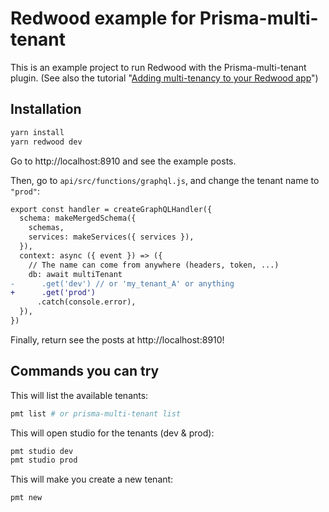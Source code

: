 # Redwood example for Prisma-multi-tenant

This is an example project to run Redwood with the Prisma-multi-tenant plugin. (See also the tutorial "[Adding multi-tenancy to your Redwood app](/docs/integrations/Redwood.md)")

## Installation

```sh
yarn install
yarn redwood dev
```

Go to http://localhost:8910 and see the example posts.

Then, go to `api/src/functions/graphql.js`, and change the tenant name to `"prod"`:

```diff
export const handler = createGraphQLHandler({
  schema: makeMergedSchema({
    schemas,
    services: makeServices({ services }),
  }),
  context: async ({ event }) => ({
    // The name can come from anywhere (headers, token, ...)
    db: await multiTenant
-      .get('dev') // or 'my_tenant_A' or anything
+      .get('prod')
      .catch(console.error),
  }),
})
```

Finally, return see the posts at http://localhost:8910!

## Commands you can try

This will list the available tenants:

```sh
pmt list # or prisma-multi-tenant list
```

This will open studio for the tenants (dev & prod):

```sh
pmt studio dev
pmt studio prod
```

This will make you create a new tenant:

```sh
pmt new
```
